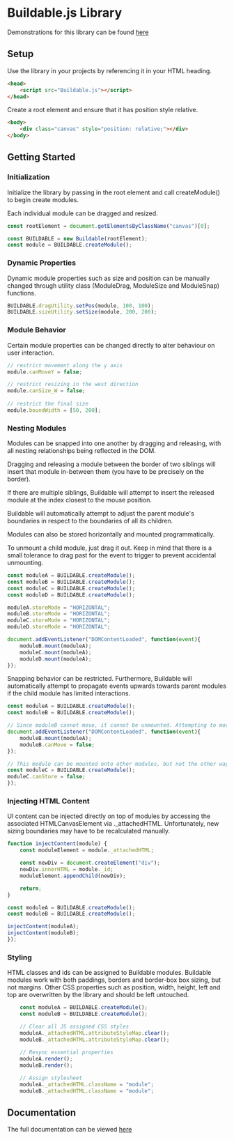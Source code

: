 # Buildable.js Library

Demonstrations for this library can be found [here](https://infinite-brook-99829.herokuapp.com/)

## Setup

Use the library in your projects by referencing it in your HTML heading.

```html
<head>
    <script src="Buildable.js"></script>
</head>
```

Create a root element and ensure that it has position style relative.

```html
<body>
	<div class="canvas" style="position: relative;"></div>
</body>
```

## Getting Started

### Initialization

Initialize the library by passing in the root element and call createModule() to begin create modules. 

Each individual module can be dragged and resized.

```javascript
const rootElement = document.getElementsByClassName("canvas")[0];

const BUILDABLE = new Buildable(rootElement);
const module = BUILDABLE.createModule();
```
### Dynamic Properties

Dynamic module properties such as size and position can be manually changed through utility class (ModuleDrag, ModuleSize and ModuleSnap) functions.

```javascript
BUILDABLE.dragUtility.setPos(module, 100, 100);
BUILDABLE.sizeUtility.setSize(module, 200, 200);
``` 


### Module Behavior

Certain module properties can be changed directly to alter behaviour on user interaction.

```javascript
// restrict movement along the y axis
module.canMoveY = false;

// restrict resizing in the west direction
module.canSize_W = false;
    
// restrict the final size
module.boundWidth = [50, 200];
```

### Nesting Modules

Modules can be snapped into one another by dragging and releasing, with all nesting relationships being reflected in the DOM. 

Dragging and releasing a module between the border of two siblings will insert that module in-between them (you have to be precisely on the border). 

If there are multiple siblings, Buildable will attempt to insert the released module at the index closest to the mouse position. 

Buildable will automatically attempt to adjust the parent module's boundaries in respect to the boundaries of all its children.

Modules can also be stored horizontally and mounted programmatically. 

To unmount a child module, just drag it out. Keep in mind that there is a small tolerance to drag past for the event to trigger to prevent accidental unmounting.

```javascript
const moduleA = BUILDABLE.createModule();
const moduleB = BUILDABLE.createModule();
const moduleC = BUILDABLE.createModule();
const moduleD = BUILDABLE.createModule();        

moduleA.storeMode = "HORIZONTAL";
moduleB.storeMode = "HORIZONTAL";
moduleC.storeMode = "HORIZONTAL";
moduleD.storeMode = "HORIZONTAL";

document.addEventListener("DOMContentLoaded", function(event){
    moduleB.mount(moduleA);
    moduleC.mount(moduleA);
    moduleD.mount(moduleA);
});
```

Snapping behavior can be restricted. Furthermore, Buildable will automatically attempt to propagate events upwards towards parent modules if the child module has limited interactions.

```javascript
const moduleA = BUILDABLE.createModule();
const moduleB = BUILDABLE.createModule();

// Since moduleB cannot move, it cannot be unmounted. Attempting to move moduleB moves moduleA instead
document.addEventListener("DOMContentLoaded", function(event){
	moduleB.mount(moduleA);
	moduleB.canMove = false;
});

// This module can be mounted onto other modules, but not the other way around
const moduleC = BUILDABLE.createModule();
moduleC.canStore = false;
});
```

### Injecting HTML Content

UI content can be injected directly on top of modules by accessing the associated HTMLCanvasElement via ._attachedHTML. Unfortunately, new sizing boundaries may have to be recalculated manually.

```javascript
function injectContent(module) {
	const moduleElement = module._attachedHTML;

	const newDiv = document.createElement("div");
	newDiv.innerHTML = module._id;
	moduleElement.appendChild(newDiv);

	return;
}

const moduleA = BUILDABLE.createModule();
const moduleB = BUILDABLE.createModule();

injectContent(moduleA);
injectContent(moduleB);
});
```

### Styling

HTML classes and ids can be assigned to Buildable modules. Buildable modules work with both paddings, borders and border-box box sizing, but not margins. Other CSS properties such as position, width, height, left and top are overwritten by the library and should be left untouched.

```javascript
    const moduleA = BUILDABLE.createModule();
    const moduleB = BUILDABLE.createModule();

    // Clear all JS assigned CSS styles
    moduleA._attachedHTML.attributeStyleMap.clear();
    moduleB._attachedHTML.attributeStyleMap.clear();
    
    // Resync essential properties
    moduleA.render();
    moduleB.render();

    // Assign stylesheet
    moduleA._attachedHTML.className = "module";
    moduleB._attachedHTML.className = "module";
```

## Documentation
The full documentation can be viewed [here](https://infinite-brook-99829.herokuapp.com/docs/)
